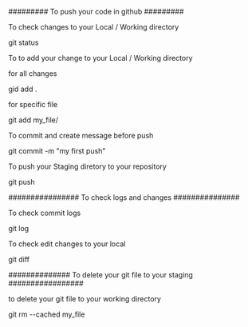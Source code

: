 





######### To push your code in github #########

To check changes to your Local / Working directory
 
git status


To to add your change to your Local / Working directory

for all changes 

gid add .

for specific file

git add my_file/

To commit and create message before push

git commit -m "my first push"

To push your Staging diretory to your repository

git push


################ To check logs and changes ###############

To check commit logs

git log

To check edit changes to your local

git diff


############## To delete your git file to your staging #################

to delete your git file to your working directory

git rm  --cached my_file
